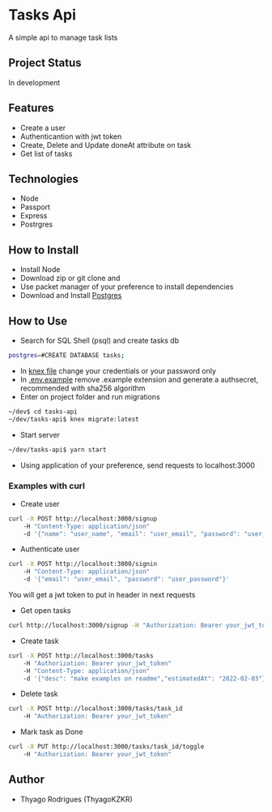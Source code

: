 # Tasks Api
<p>A simple api to manage task lists</p>

## Project Status

<p>In development</p>

## Features

- Create a user
- Authenticantion with jwt token
- Create, Delete and Update doneAt attribute on task
- Get list of tasks

## Technologies

- Node
- Passport
- Express
- Postrgres

## How to Install
<ul>
	<li>Install Node</li>
	<li>Download zip or git clone and</li>
	<li>Use packet manager of your preference to install dependencies</li>
	<li>Download and Install <a href="https://www.postgresql.org/download/">Postgres</a></li>
</ul>

## How to Use

- Search for SQL Shell (psql) and create tasks db
```sh
postgres=#CREATE DATABASE tasks;
```
- In <a href="knexfile.js">knex file</a> change your credentials or your password only
- In <a href=".env.example">.env.example</a> remove .example extension and generate a authsecret, recommended with sha256 algorithm
- Enter on project folder and run migrations
```sh
~/dev$ cd tasks-api
~/dev/tasks-api$ knex migrate:latest
```
- Start server
```sh
~/dev/tasks-api$ yarn start
```
- Using application of your preference, send requests to localhost:3000


### Examples with curl
- Create user
```sh
curl -X POST http://localhost:3000/signup
	-H "Content-Type: application/json"
	-d '{"name": "user_name", "email": "user_email", "password": "user_password"}'
```
- Authenticate user
```sh
curl -X POST http://localhost:3000/signin
	-H "Content-Type: application/json"
	-d '{"email": "user_email", "password": "user_password"}'
```
You will get a jwt token to put in header in next requests
- Get open tasks
```sh
curl http://localhost:3000/signup -H "Authorization: Bearer your_jwt_token"
```
- Create task
```sh
curl -X POST http://localhost:3000/tasks
	-H "Authorization: Bearer your_jwt_token"
	-H "Content-Type: application/json"
	-d '{"desc": "make examples on readme","estimatedAt": "2022-02-03"}'
```
- Delete task
```sh
curl -X POST http://localhost:3000/tasks/task_id
	-H "Authorization: Bearer your_jwt_token"
```
- Mark task as Done
```sh
curl -X PUT http://localhost:3000/tasks/task_id/toggle
	-H "Authorization: Bearer your_jwt_token"
```


## Author

- Thyago Rodrigues (ThyagoKZKR)


